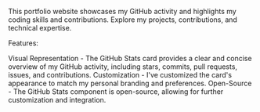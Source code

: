 This portfolio website showcases my GitHub activity and highlights my coding skills and contributions. Explore my projects, contributions, and technical expertise.

Features:

Visual Representation - The GitHub Stats card provides a clear and concise overview of my GitHub activity, including stars, commits, pull requests, issues, and contributions.
Customization - I've customized the card's appearance to match my personal branding and preferences.
Open-Source - The GitHub Stats component is open-source, allowing for further customization and integration.
